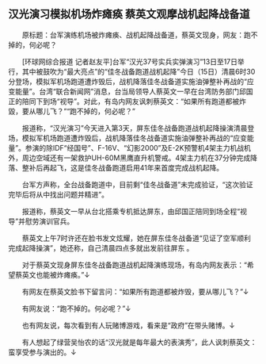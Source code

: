## 汉光演习模拟机场炸瘫痪 蔡英文观摩战机起降战备道
　　原标题：台军演练机场被炸瘫痪、战机起降战备道，蔡英文现身，网友：跑不掉的，何必呢？

　　[环球网综合报道 记者赵友平]台军“汉光37号实兵实弹演习”13日至17日举行，其中被鼓吹为“最大亮点”的“佳冬战备跑道战机起降”今日（15日）清晨6时30分登场，模拟军机场跑道遭炸毁后，战机降落佳冬战备道实施油弹整补再战的“应变能量”。台湾“联合新闻网”消息，台当局领导人蔡英文一早在台湾防务部门邱国正的陪同下到场“视导”。对此，有岛内网友讽刺蔡英文：“如果所有跑道都被炸毀，要从哪儿飞？”“跑不掉的，何必呢？”

　　报道称，“汉光演习”今天进入第3天，屏东佳冬战备跑道战机起降操演清晨登场，模拟军机场跑道遭炸毁后，战机降落佳冬战备道实施油弹整补再战的“应变能量”。参演的除IDF“经国号”、F-16V、“幻影2000”及E-2K预警机4架主力机战机外，周边空域还有一架救护UH-60M黑鹰直升机警戒。4架主力机在37分钟完成降落、整补后再起飞，这是佳冬战备跑道启用41年来首度完成战机起降。

　　台军方声称，全台战备跑道中，目前剩“佳冬战备道”未完成验证，“这次验证完毕后将从中找出问题并精进”。

　　报道称，蔡英文一早从台北搭乘专机抵达屏东，由邱国正陪同到场全程“视导”并慰劳演训官兵。

　　蔡英文上午7时许还在脸书发文炫耀，她在屏东佳冬战备道“见证了空军顺利完成起降操演”，她还称，自己清晨四点多就出发前往屏东 。

　　对于蔡英文现身屏东佳冬战备跑道战机起降演练现场，有岛内网友表示：“希望蔡英文也能被炸瘫痪。”↓

　　有网友在蔡英文脸书下留言问：“如果所有跑道都被炸毁，要从哪儿飞？”↓

　　有网友说：“跑不掉的。何必呢？”↓

　　也有网友说，每次看到有人玩赌博游戏，看来是“政府”在带头赌博。↓

　　有人想起了绿营吴怡农的话“汉光就是每年最大的表演秀”，此人讽刺蔡英文：蛮享受参与演出的。↓

